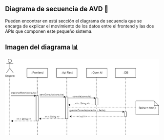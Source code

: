 ## Diagrama de secuencia de AVD 📓
Pueden encontrar en está sección el diagrama de secuencia que se encarga de explicar el movimiento de los datos entre el frontend y las dos APIs que componen este pequeño sistema.

## Imagen del diagrama 📊
![diagrama](https://github.com/Uciel89/AVD/blob/main/diagrama/AVD.png)
